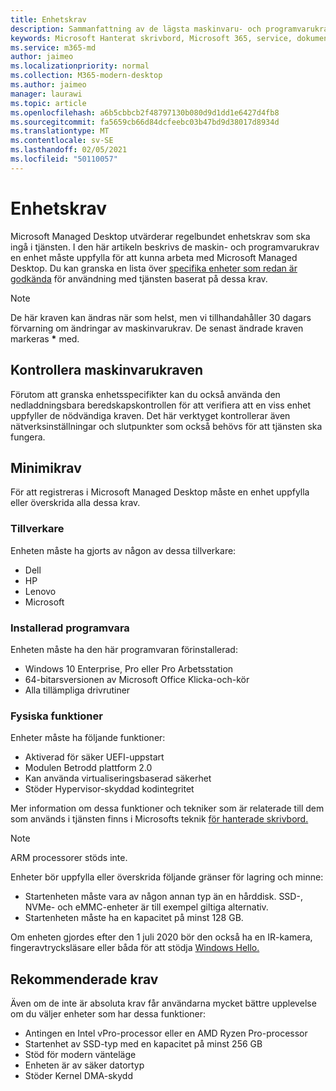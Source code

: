 ```yaml
---
title: Enhetskrav
description: Sammanfattning av de lägsta maskinvaru- och programvarukraven för enheter för Microsoft Managed Desktop
keywords: Microsoft Hanterat skrivbord, Microsoft 365, service, dokumentation
ms.service: m365-md
author: jaimeo
ms.localizationpriority: normal
ms.collection: M365-modern-desktop
ms.author: jaimeo
manager: laurawi
ms.topic: article
ms.openlocfilehash: a6b5cbbcb2f48797130b080d9d1dd1e6427d4fb8
ms.sourcegitcommit: fa5659cb66d84dcfeebc03b47bd9d38017d8934d
ms.translationtype: MT
ms.contentlocale: sv-SE
ms.lasthandoff: 02/05/2021
ms.locfileid: "50110057"
---
```

# <a name="device-requirements"></a>Enhetskrav

Microsoft Managed Desktop utvärderar regelbundet enhetskrav som ska ingå i tjänsten. I den här artikeln beskrivs de maskin- och programvarukrav en enhet måste uppfylla för att kunna arbeta med Microsoft Managed Desktop. Du kan granska en lista över [specifika enheter som redan är godkända](device-list.md) för användning med tjänsten baserat på dessa krav.

> [!NOTE]
> De här kraven kan ändras när som helst, men vi tillhandahåller 30 dagars förvarning om ändringar av maskinvarukrav. De senast ändrade kraven markeras **\*** med. 

## <a name="check-hardware-requirements"></a>Kontrollera maskinvarukraven

Förutom att granska enhetsspecifikter kan du [](../get-ready/readiness-assessment-downloadable.md) också använda den nedladdningsbara beredskapskontrollen för att verifiera att en viss enhet uppfyller de nödvändiga kraven. Det här verktyget kontrollerar även nätverksinställningar och slutpunkter som också behövs för att tjänsten ska fungera.

## <a name="minimum-requirements"></a>Minimikrav

För att registreras i Microsoft Managed Desktop måste en enhet uppfylla eller överskrida alla dessa krav.

### <a name="manufacturer"></a>Tillverkare

Enheten måste ha gjorts av någon av dessa tillverkare:

- Dell
- HP
- Lenovo
- Microsoft


### <a name="installed-software"></a>Installerad programvara

Enheten måste ha den här programvaran förinstallerad:

- Windows 10 Enterprise, Pro eller Pro Arbetsstation
- 64-bitarsversionen av Microsoft Office Klicka-och-kör 
- Alla tillämpliga drivrutiner


### <a name="physical-features"></a>Fysiska funktioner

Enheter måste ha följande funktioner:

- Aktiverad för säker UEFI-uppstart 
- Modulen Betrodd plattform 2.0 
- Kan använda virtualiseringsbaserad säkerhet 
- Stöder Hypervisor-skyddad kodintegritet 

Mer information om dessa funktioner och tekniker som är relaterade till dem som används i tjänsten finns i Microsofts teknik [för hanterade skrivbord.](../intro/technologies.md)

> [!NOTE]
> ARM processorer stöds inte.

Enheter bör uppfylla eller överskrida följande gränser för lagring och minne:

- Startenheten måste vara av någon annan typ än en hårddisk. SSD-, NVMe- och eMMC-enheter är till exempel giltiga alternativ.
- Startenheten måste ha en kapacitet på minst 128 GB.

Om enheten gjordes efter den 1 juli 2020 bör den också ha en IR-kamera, fingeravtrycksläsare eller båda för att stödja [Windows Hello.](https://docs.microsoft.com/windows-hardware/design/device-experiences/windows-hello-enhanced-sign-in-security)

## <a name="recommended-requirements"></a>Rekommenderade krav

Även om de inte är absoluta krav får användarna mycket bättre upplevelse om du väljer enheter som har dessa funktioner:

- Antingen en Intel vPro-processor eller en AMD Ryzen Pro-processor
- Startenhet av SSD-typ med en kapacitet på minst 256 GB
- Stöd för modern vänteläge
- Enheten är av säker datortyp
- Stöder Kernel DMA-skydd
